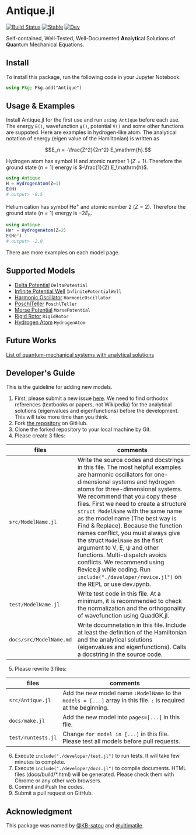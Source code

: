 # Antique.jl

[![Build Status](https://github.com/ohno/Antique.jl/actions/workflows/CI.yml/badge.svg?branch=main)](https://github.com/ohno/Antique.jl/actions/workflows/CI.yml?query=branch%3Amain) 
[![Stable](https://img.shields.io/badge/docs-stable-blue.svg)](https://ohno.github.io/Antique.jl/stable/)
[![Dev](https://img.shields.io/badge/docs-dev-blue.svg)](https://ohno.github.io/Antique.jl/dev/)

Self-contained, Well-Tested, Well-Documented **An**aly**ti**cal Solutions of **Qu**antum Mechanical **E**quations.

## Install

To install this package, run the following code in your Jupyter Notebook:

```julia
using Pkg; Pkg.add("Antique")
```

## Usage & Examples

Install Antique.jl for the first use and run `using Antique` before each use. The energy `E()`, wavefunction `ψ()`, potential `V()` and some other functions are suppoted. Here are examples in hydrogen-like atom. The analytical notation of energy (eigen value of the Hamiltonian) is written as

```math
E_n = -\frac{Z^2}{2n^2} E_\mathrm{h}.
```

Hydrogen atom has symbol $\mathrm{H}$ and atomic number 1 ($Z=1$). Therefore the ground state ($n=1$) energy is $-\frac{1}{2} E_\mathrm{h}$.

```julia
using Antique
H = HydrogenAtom(Z=1)
E(H)
# output> -0.5
```

Helium cation has symbol $\mathrm{He}^+$ and atomic number 2 ($Z=2$). Therefore the ground state ($n=1$) energy is $-2 E_\mathrm{h}$.

```julia
using Antique
He⁺ = HydrogenAtom(Z=2)
E(He⁺)
# output> -2.0
```

There are more examples on each model page.

## Supported Models

- [Delta Potential](https://ohno.github.io/Antique.jl/stable/DeltaPotential/) `DeltaPotential`
- [Infinite Potential Well](https://ohno.github.io/Antique.jl/stable/InfinitePotentialWell/) `InfinitePotentialWell`
- [Harmonic Oscillator](https://ohno.github.io/Antique.jl/stable/HarmonicOscillator/) `HarmonicOscillator`
- [PoschlTeller](https://ohno.github.io/Antique.jl/stable/PoschlTeller/) `PoschlTeller`
- [Morse Potential](https://ohno.github.io/Antique.jl/stable/MorsePotential/) `MorsePotential`
- [Rigid Rotor](https://ohno.github.io/Antique.jl/stable/RigidRotor/) `RigidRotor`
- [Hydrogen Atom](https://ohno.github.io/Antique.jl/stable/HydrogenAtom/) `HydrogenAtom`

## Future Works

[List of quantum-mechanical systems with analytical solutions](https://en.wikipedia.org/wiki/List_of_quantum-mechanical_systems_with_analytical_solutions)

## Developer's Guide

This is the guideline for adding new models.

1. First, please submit a new issue [here](https://github.com/ohno/Antique.jl/issues). We need to find orthodox references (textbooks or papers, not Wikipedia) for the analytical solutions (eigenvalues and eigenfunctions) before the development. This will take more time than you think.
2. Fork [the repository](https://github.com/ohno/Antique.jl) on GitHub.
3. Clone the forked repository to your local machine by Git.
4. Please create 3 files:

| files | comments |
| --- | --- |
| `src/ModelName.jl` | Write the source codes and docstrings in this file. The most helpful examples are harmonic oscillators for one-dimensional systems and hydrogen atoms for three-dimensional systems. We recommend that you copy these files. First we need to create a structure `struct ModelName` with the same name as the model name (The best way is Find & Replace). Because the function names conflict, you must always give the struct `ModelName` as the fisrt argument to V, E, ψ and other functions. Multi-dispatch avoids conflicts. We recommend using Revice.jl while coding. Run `include("./developer/revice.jl")` on the REPL or use dev.ipynb.  |
| `test/ModelName.jl` | Write test code in this file. At a minimum, it is recommended to check the normalization and the orthogonality of wavefunction using QuadGK.jl. |
| `docs/src/ModelName.md` | Write documnetation in this file. Include at least the definition of the Hamiltonian and the analytical solutions (eigenvalues and eigenfunctions). Calls a docstring in the source code. |

5. Please rewrite 3 files:

| files | comments |
| - | - |
| `src/Antique.jl` | Add the new model name `:ModelName` to the `models = [...]` array in this file. `:` is required at the beginning. |
| `docs/make.jl` | Add the new model into `pages=[...]` in this file. |
| `test/runtests.jl` | Change `for model in [...]` in this file. Please test all models before pull requests. |

6. Execute `include("./developer/test.jl")` to run tests. It will take few minutes to complete.
7. Execute `include("./developer/docs.jl")` to compile documents. HTML files (docs/build/*.html) will be generated. Please check them with Chrome or any other web browsers.
8. Commit and Push the codes.
9. Submit a pull request on GitHub.

## Acknowledgment

This package was named by [@KB-satou](https://github.com/KB-satou) and [@ultimatile](https://github.com/ultimatile).
